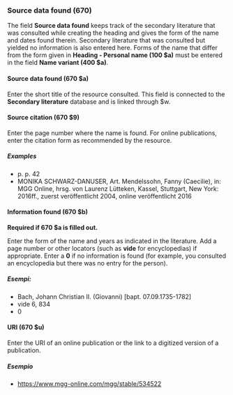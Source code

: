 ### Source data found (670)

The field **Source data found** keeps track of the secondary literature that was consulted while creating the heading and gives the form of the name and dates found therein. Secondary literature that was consulted but yielded no information is also entered here. Forms of the name that differ from the form given in **Heading - Personal name (100 $a)** must be entered in the field **Name variant (400 $a)**.

#### Source data found (670 $a)

Enter the short title of the resource consulted. This field is connected to the **Secondary literature** database and is linked through $w.

#### Source citation (670 $9)

Enter the page number where the name is found. For online publications, enter the citation form as recommended by the resource.

##### Examples
- p. p. 42
- MONIKA SCHWARZ-DANUSER, Art. Mendelssohn, Fanny (Caecilie), in: MGG Online, hrsg. von Laurenz Lütteken, Kassel, Stuttgart, New York: 2016ff., zuerst veröffentlicht 2004, online veröffentlicht 2016

#### Information found (670 $b)

**Required if 670 $a is filled out.**

Enter the form of the name and years as indicated in the literature. Add a page number or other locators (such as **vide** for encyclopedias) if appropriate. Enter a **0** if no information is found (for example, you consulted an encyclopedia but there was no entry for the person).

##### Esempi:

- Bach, Johann Christian II. (Giovanni) [bapt. 07.09.1735-1782]
- vide 6, 834
- 0

#### URI (670 $u)

Enter the URI of an online publication or the link to a digitized version of a publication.

##### Esempio
- https://www.mgg-online.com/mgg/stable/534522
